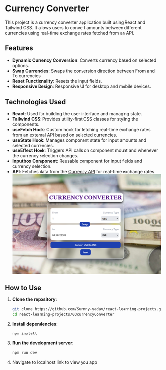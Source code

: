 # Currency Converter

This project is a currency converter application built using React and Tailwind CSS. It allows users to convert amounts between different currencies using real-time exchange rates fetched from an API.

## Features

- **Dynamic Currency Conversion**: Converts currency based on selected options.
- **Swap Currencies**: Swaps the conversion direction between From and To currencies.
- **Reset Functionality**: Resets the input fields.
- **Responsive Design**: Responsive UI for desktop and mobile devices.


## Technologies Used

- **React**: Used for building the user interface and managing state.
- **Tailwind CSS**: Provides utility-first CSS classes for styling the components.
- **useFetch Hook**: Custom hook for fetching real-time exchange rates from an external API based on selected currencies.
- **useState Hook**: Manages component state for input amounts and selected currencies.
- **useEffect Hook**: Triggers API calls on component mount and whenever the currency selection changes.
- **Inputbox Component**: Reusable component for input fields and currency selection.
- **API**: Fetches data from the [Currency API](https://cdn.jsdelivr.net/npm/@fawazahmed0/currency-api@latest/v1/currencies/) for real-time exchange rates.
 ![currency converter image](./src/assets/image.png)
## How to Use

1. **Clone the repository:** 
   ```bash
   git clone https://github.com/Sunnny-yadav/react-learning-projects.git
   cd react-learning-projects/03currencyConverter
    ```
2. **Install dependencies**:
   ```bash
   npm install
   ```
3. **Run the development server**:
   ```bash 
   npm run dev
    ```
4. Navigate to localhost link to view you app
